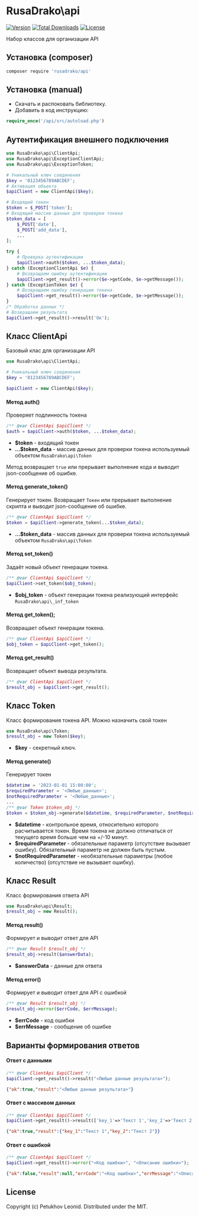 # RusaDrako\\api

[![Version](http://poser.pugx.org/rusadrako/api/version)](https://packagist.org/packages/rusadrako/api)
[![Total Downloads](http://poser.pugx.org/rusadrako/api/downloads)](https://packagist.org/packages/rusadrako/api/stats)
[![License](http://poser.pugx.org/rusadrako/api/license)](./LICENSE)

Набор классов для организации API


## Установка (composer)
```sh
composer require 'rusadrako/api'
```


## Установка (manual)
- Скачать и распоковать библиотеку.
- Добавить в код инструкцию:
```php
require_once('/api/src/autoload.php')
```


## Аутентификация внешнего подключения
```php
use RusaDrako\api\ClientApi;
use RusaDrako\api\ExceptionClientApi;
use RusaDrako\api\ExceptionToken;

# Уникальный ключ соединения
$key = '0123456789ABCDEF';
# Активация объекта
$apiClient = new ClientApi($key);

# Входящий токен
$token = $_POST['token'];
# Входящий массив данных для проверки токена
$token_data = [
    $_POST['date'],
    $_POST['add_data'],
    ...
];

try {
    # Проверка аутентификации
    $apiClient->auth($token, ...$token_data);
} catch (ExceptionClientApi $e) {
    # Возвращаем ошибку аутентификации
    $apiClient->get_result()->error($e->getCode, $e->getMessage());
} catch (ExceptionToken $e) {
    # Возвращаем ошибку генерации токена
    $apiClient->get_result()->error($e->getCode, $e->getMessage());
}
/* Обработка данных */
# Возвращаем результата
$apiClient->get_result()->result('Ок');
```


## Класс ClientApi
Базовый клас для организации API
```php
use RusaDrako\api\ClientApi;

# Уникальный ключ соединения
$key = '0123456789ABCDEF';

$apiClient = new ClientApi($key);
```


#### Метод auth()
Проверяет подлинность токена
```php
/** @var ClientApi $apiClient */
$auth = $apiClient->auth($token, ...$token_data);
```
- **$token** - входящий токен
- **...$token_data** - массив данных для проверки токена используемый объектом `RusaDrako\api\Token`

Метод возвращает `true` или прерывает выполнение кода и выводит json-сообщение об ошибке.


#### Метод generate_token()
Генерирует токен. Возвращает `Токен` или прерывает выполнение скрипта и выводит json-сообщение об ошибке.
```php
/** @var ClientApi $apiClient */
$token = $apiClient->generate_token(...$token_data);
```
- **...$token_data** - массив данных для проверки токена используемый объектом `RusaDrako\api\Token`


#### Метод set_token()
Задаёт новый объект генерации токена.
```php
/** @var ClientApi $apiClient */
$apiClient->set_token($obj_token);
```
- **$obj_token** - объект генерации токена реализующий интерфейс `RusaDrako\api\_inf_token`

#### Метод get_token();
Возвращает объект генерации токена.
```php
/** @var ClientApi $apiClient */
$obj_token = $apiClient->get_token();
```

#### Метод get_result()
Возвращает объект вывода результата.
```php
/** @var ClientApi $apiClient */
$result_obj = $apiClient->get_result();
```


## Класс Token
Класс формирования токена API. Можно назначить свой токен
```php
use RusaDrako\api\Token;
$result_obj = new Token($key);
```
- **$key** - секретный ключ.


#### Метод generate()
Генерирует токен
```php
$datetime = '2023-01-01 15:00:00';
$requiredParameter = '<Любые_данные>';
$notRequiredParameter = '<Любые_данные>';
...
/** @var Token $token_obj */
$token = $token_obj->generate($datetime, $requiredParameter, $notRequiredParameter, ...);
```
- **$datetime** - контрольное время, относительно которого расчитывается токен. Время токена не должно отличаться от текущего время больше чем на +/-10 минут.
- **$requiredParameter** - обязательные параметр (отсутствие вызывает ошибку). Обязательный параметр не должен быть пустым.
- **$notRequiredParameter** - необязательные параметры (любое количество) (отсутствие не вызывает ошибку).


## Класс Result
Класс формирования ответа API
```php
use RusaDrako\api\Result;
$result_obj = new Result();
```

#### Метод result()
Формирует и выводит ответ для API
```php
/** @var Result $result_obj */
$result_obj->result($answerData);
```
- **$answerData** - данные для ответа

#### Метод error()
Формирует и выводит ответ для API с ошибкой
```php
/** @var Result $result_obj */
$result_obj->error($errCode, $errMessage);
```
- **$errCode** - код ошибки
- **$errMessage** - сообщение об ошибке


## Варианты формирования ответов

#### Ответ с данными
```php
/** @var ClientApi $apiClient */
$apiClient->get_result()->result("<Любые данные результата>");
```
```json
{"ok":true,"result":"<Любые данные результата>"}
```

#### Ответ с массивом данных
```php
/** @var ClientApi $apiClient */
$apiClient->get_result()->result(['key_1'=>'Текст 1','key_2'=>'Текст 2']);
```
```json
{"ok":true,"result":{"key_1":"Текст 1","key_2":"Текст 2"}}
```

#### Ответ с ошибкой
```php
/** @var ClientApi $apiClient */
$apiClient->get_result()->error("<Код ошибки>", "<Описание ошибки>");
```
```json
{"ok":false,"result":null,"errCode":"<Код ошибки>","errMessage":"<Описание ошибки>"}
```


## License
Copyright (c) Petukhov Leonid. Distributed under the MIT.